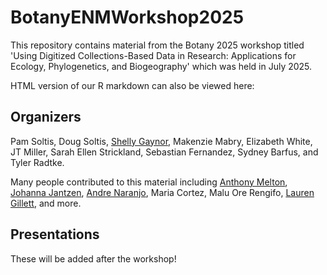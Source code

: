 # BotanyENMWorkshop2025
This repository contains material from the Botany 2025 workshop titled 'Using Digitized Collections-Based Data in Research: Applications for Ecology, Phylogenetics, and Biogeography' which was held in July 2025.

HTML version of our R markdown can also be viewed here:      

## Organizers 
Pam Soltis, Doug Soltis, [Shelly Gaynor](https://github.com/mgaynor1), Makenzie Mabry, Elizabeth White, JT Miller, Sarah Ellen Strickland, Sebastian Fernandez, Sydney Barfus, and Tyler Radtke.


Many people contributed to this material including [Anthony Melton](https://github.com/meltonae), [Johanna Jantzen](https://github.com/jjantzen),  [Andre Naranjo](https://github.com/aanaranjo), Maria Cortez, Malu Ore Rengifo, [Lauren Gillett](https://github.com/laurenwhitehurst21), and more.

## Presentations     

These will be added after the workshop!
